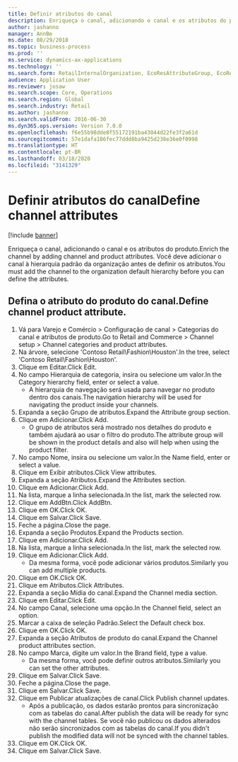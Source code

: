 ```yaml
---
title: Definir atributos do canal
description: Enriqueça o canal, adicionando o canal e os atributos do produto.
author: jashanno
manager: AnnBe
ms.date: 08/29/2018
ms.topic: business-process
ms.prod: ''
ms.service: dynamics-ax-applications
ms.technology: ''
ms.search.form: RetailInternalOrganization, EcoResAttributeGroup, EcoResAttributeGroupAttribute, RetailAddChannelItems, RetailCatalogProductAttributeValue, RetailMedia
audience: Application User
ms.reviewer: josaw
ms.search.scope: Core, Operations
ms.search.region: Global
ms.search.industry: Retail
ms.author: jashanno
ms.search.validFrom: 2016-06-30
ms.dyn365.ops.version: Version 7.0.0
ms.openlocfilehash: f6e55b98dde8f55172191ba43044d22fe3f2a61d
ms.sourcegitcommit: 57e1dafa186fec77ddd8ba9425d238e36e0f0998
ms.translationtype: HT
ms.contentlocale: pt-BR
ms.lasthandoff: 03/18/2020
ms.locfileid: "3141329"
---
```

# <a name="define-channel-attributes"></a><span data-ttu-id="a1bab-103">Definir atributos do canal</span><span class="sxs-lookup"><span data-stu-id="a1bab-103">Define channel attributes</span></span>

[!include [banner](../includes/banner.md)]

<span data-ttu-id="a1bab-104">Enriqueça o canal, adicionando o canal e os atributos do produto.</span><span class="sxs-lookup"><span data-stu-id="a1bab-104">Enrich the channel by adding channel and product attributes.</span></span> <span data-ttu-id="a1bab-105">Você deve adicionar o canal à hierarquia padrão da organização antes de definir os atributos.</span><span class="sxs-lookup"><span data-stu-id="a1bab-105">You must add the channel to the organization default hierarchy before you can define the attributes.</span></span>


## <a name="define-channel-product-attribute"></a><span data-ttu-id="a1bab-106">Defina o atributo do produto do canal.</span><span class="sxs-lookup"><span data-stu-id="a1bab-106">Define channel product attribute.</span></span>
1. <span data-ttu-id="a1bab-107">Vá para Varejo e Comércio > Configuração de canal > Categorias do canal e atributos de produto.</span><span class="sxs-lookup"><span data-stu-id="a1bab-107">Go to Retail and Commerce > Channel setup > Channel categories and product attributes.</span></span>
2. <span data-ttu-id="a1bab-108">Na árvore, selecione 'Contoso Retail\Fashion\Houston'.</span><span class="sxs-lookup"><span data-stu-id="a1bab-108">In the tree, select 'Contoso Retail\Fashion\Houston'.</span></span>
3. <span data-ttu-id="a1bab-109">Clique em Editar.</span><span class="sxs-lookup"><span data-stu-id="a1bab-109">Click Edit.</span></span>
4. <span data-ttu-id="a1bab-110">No campo Hierarquia de categoria, insira ou selecione um valor.</span><span class="sxs-lookup"><span data-stu-id="a1bab-110">In the Category hierarchy field, enter or select a value.</span></span>
    * <span data-ttu-id="a1bab-111">A hierarquia de navegação será usada para navegar no produto dentro dos canais.</span><span class="sxs-lookup"><span data-stu-id="a1bab-111">The navigation hierarchy will be used for navigating the product inside your channels.</span></span>  
5. <span data-ttu-id="a1bab-112">Expanda a seção Grupo de atributos.</span><span class="sxs-lookup"><span data-stu-id="a1bab-112">Expand the Attribute group section.</span></span>
6. <span data-ttu-id="a1bab-113">Clique em Adicionar.</span><span class="sxs-lookup"><span data-stu-id="a1bab-113">Click Add.</span></span>
    * <span data-ttu-id="a1bab-114">O grupo de atributos será mostrado nos detalhes do produto e também ajudará ao usar o filtro do produto.</span><span class="sxs-lookup"><span data-stu-id="a1bab-114">The attribute group will be shown in the product details and also will help when using the product filter.</span></span>  
7. <span data-ttu-id="a1bab-115">No campo Nome, insira ou selecione um valor.</span><span class="sxs-lookup"><span data-stu-id="a1bab-115">In the Name field, enter or select a value.</span></span>
8. <span data-ttu-id="a1bab-116">Clique em Exibir atributos.</span><span class="sxs-lookup"><span data-stu-id="a1bab-116">Click View attributes.</span></span>
9. <span data-ttu-id="a1bab-117">Expanda a seção Atributos.</span><span class="sxs-lookup"><span data-stu-id="a1bab-117">Expand the Attributes section.</span></span>
10. <span data-ttu-id="a1bab-118">Clique em Adicionar.</span><span class="sxs-lookup"><span data-stu-id="a1bab-118">Click Add.</span></span>
11. <span data-ttu-id="a1bab-119">Na lista, marque a linha selecionada.</span><span class="sxs-lookup"><span data-stu-id="a1bab-119">In the list, mark the selected row.</span></span>
12. <span data-ttu-id="a1bab-120">Clique em AddBtn.</span><span class="sxs-lookup"><span data-stu-id="a1bab-120">Click AddBtn.</span></span>
13. <span data-ttu-id="a1bab-121">Clique em OK.</span><span class="sxs-lookup"><span data-stu-id="a1bab-121">Click OK.</span></span>
14. <span data-ttu-id="a1bab-122">Clique em Salvar.</span><span class="sxs-lookup"><span data-stu-id="a1bab-122">Click Save.</span></span>
15. <span data-ttu-id="a1bab-123">Feche a página.</span><span class="sxs-lookup"><span data-stu-id="a1bab-123">Close the page.</span></span>
16. <span data-ttu-id="a1bab-124">Expanda a seção Produtos.</span><span class="sxs-lookup"><span data-stu-id="a1bab-124">Expand the Products section.</span></span>
17. <span data-ttu-id="a1bab-125">Clique em Adicionar.</span><span class="sxs-lookup"><span data-stu-id="a1bab-125">Click Add.</span></span>
18. <span data-ttu-id="a1bab-126">Na lista, marque a linha selecionada.</span><span class="sxs-lookup"><span data-stu-id="a1bab-126">In the list, mark the selected row.</span></span>
19. <span data-ttu-id="a1bab-127">Clique em Adicionar.</span><span class="sxs-lookup"><span data-stu-id="a1bab-127">Click Add.</span></span>
    * <span data-ttu-id="a1bab-128">Da mesma forma, você pode adicionar vários produtos.</span><span class="sxs-lookup"><span data-stu-id="a1bab-128">Similarly you can add multiple products.</span></span>  
20. <span data-ttu-id="a1bab-129">Clique em OK.</span><span class="sxs-lookup"><span data-stu-id="a1bab-129">Click OK.</span></span>
21. <span data-ttu-id="a1bab-130">Clique em Atributos.</span><span class="sxs-lookup"><span data-stu-id="a1bab-130">Click Attributes.</span></span>
22. <span data-ttu-id="a1bab-131">Expanda a seção Mídia do canal.</span><span class="sxs-lookup"><span data-stu-id="a1bab-131">Expand the Channel media section.</span></span>
23. <span data-ttu-id="a1bab-132">Clique em Editar.</span><span class="sxs-lookup"><span data-stu-id="a1bab-132">Click Edit.</span></span>
24. <span data-ttu-id="a1bab-133">No campo Canal, selecione uma opção.</span><span class="sxs-lookup"><span data-stu-id="a1bab-133">In the Channel field, select an option.</span></span>
25. <span data-ttu-id="a1bab-134">Marcar a caixa de seleção Padrão.</span><span class="sxs-lookup"><span data-stu-id="a1bab-134">Select the Default check box.</span></span>
26. <span data-ttu-id="a1bab-135">Clique em OK.</span><span class="sxs-lookup"><span data-stu-id="a1bab-135">Click OK.</span></span>
27. <span data-ttu-id="a1bab-136">Expanda a seção Atributos de produto do canal.</span><span class="sxs-lookup"><span data-stu-id="a1bab-136">Expand the Channel product attributes section.</span></span>
28. <span data-ttu-id="a1bab-137">No campo Marca, digite um valor.</span><span class="sxs-lookup"><span data-stu-id="a1bab-137">In the Brand field, type a value.</span></span>
    * <span data-ttu-id="a1bab-138">Da mesma forma, você pode definir outros atributos.</span><span class="sxs-lookup"><span data-stu-id="a1bab-138">Similarly you can set the other attributes.</span></span>  
29. <span data-ttu-id="a1bab-139">Clique em Salvar.</span><span class="sxs-lookup"><span data-stu-id="a1bab-139">Click Save.</span></span>
30. <span data-ttu-id="a1bab-140">Feche a página.</span><span class="sxs-lookup"><span data-stu-id="a1bab-140">Close the page.</span></span>
31. <span data-ttu-id="a1bab-141">Clique em Salvar.</span><span class="sxs-lookup"><span data-stu-id="a1bab-141">Click Save.</span></span>
32. <span data-ttu-id="a1bab-142">Clique em Publicar atualizações de canal.</span><span class="sxs-lookup"><span data-stu-id="a1bab-142">Click Publish channel updates.</span></span>
    * <span data-ttu-id="a1bab-143">Após a publicação, os dados estarão prontos para sincronização com as tabelas do canal.</span><span class="sxs-lookup"><span data-stu-id="a1bab-143">After publish the data will be ready for sync with the channel tables.</span></span> <span data-ttu-id="a1bab-144">Se você não publicou os dados alterados não serão sincronizados com as tabelas do canal.</span><span class="sxs-lookup"><span data-stu-id="a1bab-144">If you didn't publish the modified data will not be synced with the channel tables.</span></span>  
33. <span data-ttu-id="a1bab-145">Clique em OK.</span><span class="sxs-lookup"><span data-stu-id="a1bab-145">Click OK.</span></span>
34. <span data-ttu-id="a1bab-146">Clique em Salvar.</span><span class="sxs-lookup"><span data-stu-id="a1bab-146">Click Save.</span></span>

